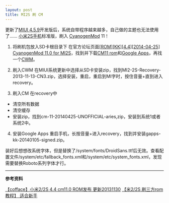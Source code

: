 ```yaml
---
layout: post
title: MI2S 刷 CM
---
```


更新了[MIUI 4.5.9][1]开发版后，系统自带程序越来越多，自己做的主题也无法使用了……
[小米2S手机][2]标准版，刷入 [CyanogenMod][3] 11！

 1. 将刷机包放入SD卡根目录下
在官方论坛页面[[ROM][KK][4.4][2014-04-25] CyanogenMod 11.0 for
MI2S][4]，找到并下载[CM11 rom][5]和[Google Apps][6]，再找一个[CWM][7]。

 2. 刷入CWM
在MIUI系统更新中选择从SD卡安装zip，找到MI2-2S-Recovery-2013-11-13-CN3.zip，选择安装，重启，重启到MI字时，按住音量+直到进入recovery。

 3. 刷入CM
在recovery中
 - 清空所有数据
 - 清空缓存
 - 安装zip，找到cm-11-20140425-UNOFFICIAL-aries,zip，安装到系统1或者系统2中。

 4. 安装Google Apps
重启手机，长按音量+进入recovery，找到并安装gapps-kk-20140105-signed.zip。

装好后想想改系统字体，但是替换了/system/fonts/DroidSans.ttf后无效。查看配置文件/system/etc/fallback_fonts.xml和/system/etc/system_fonts.xml，发现需要替换Roboto系列字体才行。

----------

**参考资料**

[【cofface】小米2/2S 4.4 cm11.0 ROM发布 更新20131130][8]
[【米2/2S 刷三方rom教程】 适合新手][9]


  [1]: http://www.miui.com/thread-1751929-1-1.html
  [2]: http://www.mi.com/mi2s/
  [3]: http://www.cyanogenmod.org/
  [4]: http://xiaomi.eu/community/threads/rom-kk-4-4-2014-04-25-cyanogenmod-11-0.22927/
  [5]: http://d-h.st/users/M1cha/?fld_id=28956#files
  [6]: http://wiki.cyanogenmod.org/w/Google_Apps
  [7]: http://www.miui.com/thread-1633090-1-1.html
  [8]: http://blog.cofface.com/archives/625.html
  [9]: http://bbs.xiaomi.cn/thread-7761124-1-1.html